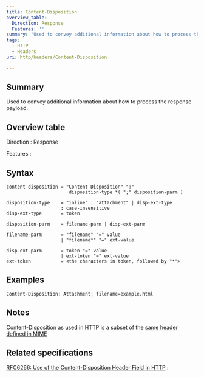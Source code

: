 ```yaml
---
title: Content-Disposition
overview_table:
  Direction: Response
  Features: ''
summary: 'Used to convey additional information about how to process the response payload.'
tags:
  - HTTP
  - Headers
uri: http/headers/Content-Disposition

---
```

## <span>Summary</span>

Used to convey additional information about how to process the response payload.

## <span>Overview table</span>

Direction
:   Response

Features
:

## <span>Syntax</span>

    content-disposition = "Content-Disposition" ":"
                           disposition-type *( ";" disposition-parm )

    disposition-type    = "inline" | "attachment" | disp-ext-type
                        ; case-insensitive
    disp-ext-type       = token

    disposition-parm    = filename-parm | disp-ext-parm

    filename-parm       = "filename" "=" value
                        | "filename*" "=" ext-value

    disp-ext-parm       = token "=" value
                        | ext-token "=" ext-value
    ext-token           = <the characters in token, followed by "*">

## <span>Examples</span>

```
Content-Disposition: Attachment; filename=example.html
```

## <span>Notes</span>

Content-Disposition as used in HTTP is a subset of the [same header defined in MIME](http://tools.ietf.org/html/rfc2183)

## <span>Related specifications</span>

[RFC6266: Use of the Content-Disposition Header Field in HTTP](http://tools.ietf.org/html/rfc6266)
:

